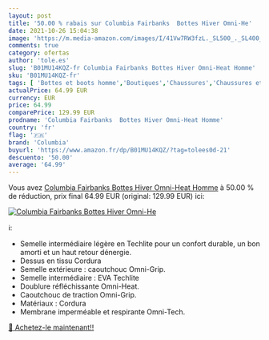 ```yaml
---
layout: post
title: '50.00 % rabais sur Columbia Fairbanks  Bottes Hiver Omni-He'
date: 2021-10-26 15:04:38
image: 'https://m.media-amazon.com/images/I/41Vw7RW3fzL._SL500_._SL400_.jpg'
comments: true
category: ofertas
author: 'tole.es'
slug: 'B01MU14KQZ-fr Columbia Fairbanks Bottes Hiver Omni-Heat Homme'
sku: 'B01MU14KQZ-fr'
tags: [ 'Bottes et boots homme','Boutiques','Chaussures','Chaussures et Sacs','Chaussures homme','Custom Stores','columbia', ]
actualPrice: 64.99 EUR
currency: EUR
price: 64.99
comparePrice: 129.99 EUR
prodname: 'Columbia Fairbanks  Bottes Hiver Omni-Heat Homme'
country: 'fr'
flag: '🇫🇷'
brand: 'Columbia'
buyurl: 'https://www.amazon.fr/dp/B01MU14KQZ/?tag=tolees0d-21'
descuento: '50.00'
average: '64.99'
---
```


Vous avez [Columbia Fairbanks  Bottes Hiver Omni-Heat Homme](https://www.amazon.fr/dp/B01MU14KQZ/?tag=tolees0d-21)  à  50.00 % de réduction, prix final  64.99 EUR (original: 129.99 EUR) ici:

[![Columbia Fairbanks  Bottes Hiver Omni-He](https://m.media-amazon.com/images/I/41Vw7RW3fzL._SL500_._SL400_.jpg)](https://www.amazon.fr/dp/B01MU14KQZ/?tag=tolees0d-21)

ℹ️:

- Semelle intermédiaire légère en Techlite pour un confort durable, un bon amorti et un haut retour dénergie.
- Dessus en tissu Cordura
- Semelle extérieure : caoutchouc Omni-Grip.
- Semelle intermédiaire : EVA Techlite
- Doublure réfléchissante Omni-Heat.
- Caoutchouc de traction Omni-Grip.
- Matériaux : Cordura
- Membrane imperméable et respirante Omni-Tech.

[🛒 Achetez-le maintenant!!](https://www.amazon.fr/dp/B01MU14KQZ/?tag=tolees0d-21)
